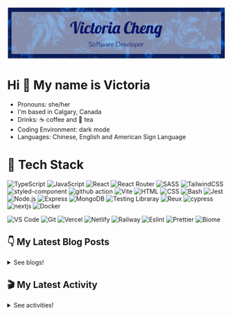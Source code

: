 <div align="center">

  ![banner](./banner/banner.png)

</div>

# Hi 👋 My name is Victoria

- Pronouns: she/her
- I'm based in Calgary, Canada
- Drinks: ☕ coffee and 🍵 tea
- Coding Environment: dark mode
- Languages: Chinese, English and American Sign Language

# 💼 Tech Stack

![TypeScript](https://img.shields.io/badge/TypeScript-3178C6.svg?style=for-the-badge&logo=TypeScript&logoColor=white) ![JavaScript](https://img.shields.io/badge/JavaScript-F7DF1E.svg?style=for-the-badge&logo=JavaScript&logoColor=black) ![React](https://img.shields.io/badge/React-61DAFB.svg?style=for-the-badge&logo=React&logoColor=black) ![React Router](https://img.shields.io/badge/React%20Router-CA4245.svg?style=for-the-badge&logo=React-Router&logoColor=white) ![SASS](https://img.shields.io/badge/Sass-CC6699.svg?style=for-the-badge&logo=Sass&logoColor=white) ![TailwindCSS](https://img.shields.io/badge/Tailwind%20CSS-06B6D4.svg?style=for-the-badge&logo=Tailwind-CSS&logoColor=white) ![styled-component](https://img.shields.io/badge/styledcomponents-DB7093.svg?style=for-the-badge&logo=styled-components&logoColor=white) ![github action](https://img.shields.io/badge/GitHub%20Actions-2088FF.svg?style=for-the-badge&logo=GitHub-Actions&logoColor=white) ![Vite](https://img.shields.io/badge/Vite-646CFF.svg?style=for-the-badge&logo=Vite&logoColor=white) ![HTML](https://img.shields.io/badge/HTML5-E34F26?style=for-the-badge&logo=html5&logoColor=white) ![CSS](https://img.shields.io/badge/-css3-1572B6?&style=for-the-badge&logo=css3&logoColor=white) ![Bash](https://img.shields.io/badge/GNU%20Bash-4EAA25.svg?style=for-the-badge&logo=GNU-Bash&logoColor=white) ![Jest](https://img.shields.io/badge/Jest-C21325?style=for-the-badge&logo=jest&logoColor=white) ![Node.js](https://img.shields.io/badge/Node.js-339933?style=for-the-badge&logo=nodedotjs&logoColor=white) ![Express](https://img.shields.io/badge/Express.js-000000?style=for-the-badge&logo=express&logoColor=white) ![MongoDB](https://img.shields.io/badge/MongoDB-4EA94B?style=for-the-badge&logo=mongodb&logoColor=white) ![Testing Libraray](https://img.shields.io/badge/Testing%20Library-E33332.svg?style=for-the-badge&logo=Testing-Library&logoColor=white) ![Reux](https://img.shields.io/badge/Redux-764ABC.svg?style=for-the-badge&logo=Redux&logoColor=white) ![cypress](https://img.shields.io/badge/Cypress-17202C.svg?style=for-the-badge&logo=Cypress&logoColor=white) ![nextjs](https://img.shields.io/badge/Next.js-000000.svg?style=for-the-badge&logo=nextdotjs&logoColor=white) ![Docker](https://img.shields.io/badge/Docker-2496ED.svg?style=for-the-badge&logo=Docker&logoColor=white)

![VS Code](https://img.shields.io/badge/-VSCode-007ACC?&style=for-the-badge&logo=visual-studio-code&logoColor=white) ![Git](https://img.shields.io/badge/-Git-F05032?&style=for-the-badge&logo=git&logoColor=white) ![Vercel](https://img.shields.io/badge/Vercel-000000?style=for-the-badge&logo=vercel&logoColor=white) ![Netlify](https://img.shields.io/badge/Netlify-00C7B7?style=for-the-badge&logo=netlify&logoColor=white) ![Railway](https://img.shields.io/badge/Railway-0B0D0E.svg?style=for-the-badge&logo=Railway&logoColor=white) ![Eslint](https://img.shields.io/badge/eslint-3A33D1?style=for-the-badge&logo=eslint&logoColor=white) ![Prettier](https://img.shields.io/badge/prettier-1A2C34?style=for-the-badge&logo=prettier&logoColor=F7BA3E) ![Biome](https://img.shields.io/badge/Biome-60A5FA.svg?style=for-the-badge&logo=Biome&logoColor=white)
  


## 👇 My Latest Blog Posts

<details close>
<summary>See blogs!</summary>
  
<!-- BLOG-POST-LIST:START -->
 - 💯 [TypeScript Utility Types - ReturnType](https://victoriacheng15.vercel.app/posts/typescript-utility-types-returntype/)
 - 🌮 [Smart Brevity: Your Path to Effective Communication](https://victoriacheng15.vercel.app/posts/smart-brevity-your-path-to-effective-communication/)
 - 💫 [JavaScript - Change Array by Copy Methods](https://victoriacheng15.vercel.app/posts/javascript-change-array-by-copy-methods/)
 - 💫 [Keep Going: Navigate Your Creative Journey](https://victoriacheng15.vercel.app/posts/keep-going-navigate-your-creative-journey/)
 - 🌮 [SSH &amp; Desktop: Pi Connection Guide](https://victoriacheng15.vercel.app/posts/ssh-desktop-pi-connection-guide/)<!-- BLOG-POST-LIST:END -->

</details>

## 🎬 My Latest Activity

<details close>
<summary>See activities!</summary>

<!--RECENT_ACTIVITY:start-->
1. 💪 Opened PR [#6](https://github.com/victoriacheng15/shorts-process-py/pull/6) in [victoriacheng15/shorts-process-py](https://github.com/victoriacheng15/shorts-process-py)
2. ⬆️ Pushed 1 commit(s) to [victoriacheng15/shorts-process-py](https://github.com/victoriacheng15/shorts-process-py)
3. 🎉 Merged PR [#5](https://github.com/victoriacheng15/shorts-process-py/pull/5) in [victoriacheng15/shorts-process-py](https://github.com/victoriacheng15/shorts-process-py)
4. 💪 Opened PR [#5](https://github.com/victoriacheng15/shorts-process-py/pull/5) in [victoriacheng15/shorts-process-py](https://github.com/victoriacheng15/shorts-process-py)
5. ⬆️ Pushed 1 commit(s) to [victoriacheng15/shorts-process-py](https://github.com/victoriacheng15/shorts-process-py)
<!--RECENT_ACTIVITY:end-->

</details>

